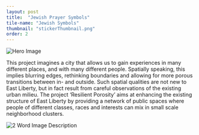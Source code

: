 ```yaml
---
layout: post
title:  "Jewish Prayer Symbols"
tile-name: "Jewish Symbols"
thumbnail: "stickerThumbnail.png"
order: 2
---
```


![Hero Image](/img/resilientPorosity-yg/hero.png)

This project imagines a city that allows us to gain experiences in many different places, and with many different people. Spatially speaking, this implies blurring edges, rethinking boundaries and allowing for more porous transitions between in- and outside. Such spatial qualities are not new to East Liberty, but in fact result from careful observations of the existing urban milieu. The project ‘Resilient Porosity’ aims at enhancing the existing structure of East Liberty by providing a network of public spaces where people of different classes, races and interests can mix in small scale neighborhood clusters.

![2 Word Image Description](/img/resilientPorosity-yg/context.png)
